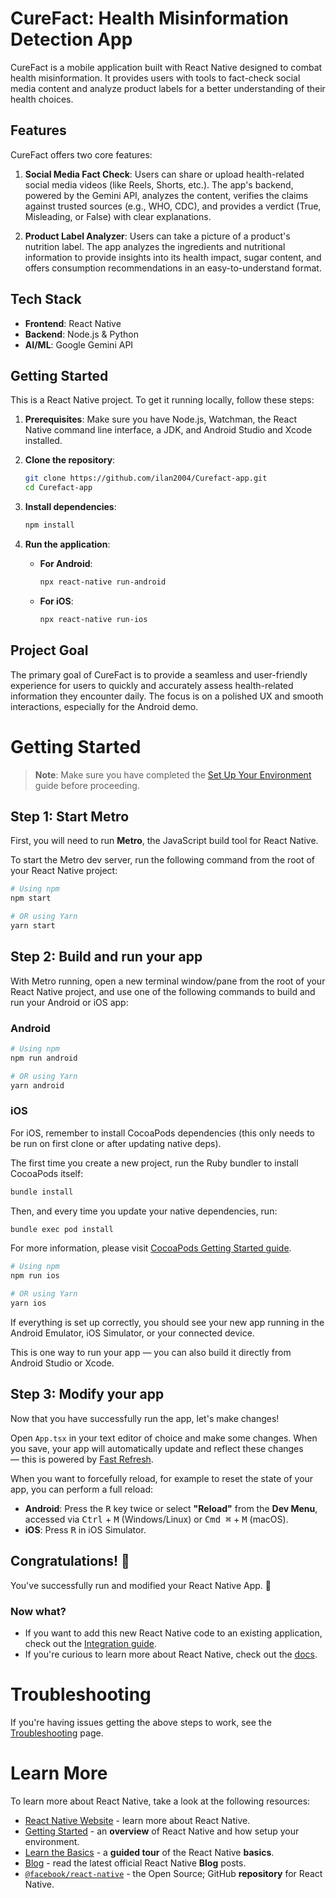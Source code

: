# CureFact: Health Misinformation Detection App

CureFact is a mobile application built with React Native designed to combat health misinformation. It provides users with tools to fact-check social media content and analyze product labels for a better understanding of their health choices.

## Features

CureFact offers two core features:

1.  **Social Media Fact Check**: Users can share or upload health-related social media videos (like Reels, Shorts, etc.). The app's backend, powered by the Gemini API, analyzes the content, verifies the claims against trusted sources (e.g., WHO, CDC), and provides a verdict (True, Misleading, or False) with clear explanations.

2.  **Product Label Analyzer**: Users can take a picture of a product's nutrition label. The app analyzes the ingredients and nutritional information to provide insights into its health impact, sugar content, and offers consumption recommendations in an easy-to-understand format.

## Tech Stack

-   **Frontend**: React Native
-   **Backend**: Node.js & Python
-   **AI/ML**: Google Gemini API

## Getting Started

This is a React Native project. To get it running locally, follow these steps:

1.  **Prerequisites**: Make sure you have Node.js, Watchman, the React Native command line interface, a JDK, and Android Studio and Xcode installed.

2.  **Clone the repository**:
    ```sh
    git clone https://github.com/ilan2004/Curefact-app.git
    cd Curefact-app
    ```

3.  **Install dependencies**:
    ```sh
    npm install
    ```

4.  **Run the application**:

    -   **For Android**:
        ```sh
        npx react-native run-android
        ```
    -   **For iOS**:
        ```sh
        npx react-native run-ios
        ```

## Project Goal

The primary goal of CureFact is to provide a seamless and user-friendly experience for users to quickly and accurately assess health-related information they encounter daily. The focus is on a polished UX and smooth interactions, especially for the Android demo.

# Getting Started

> **Note**: Make sure you have completed the [Set Up Your Environment](https://reactnative.dev/docs/set-up-your-environment) guide before proceeding.

## Step 1: Start Metro

First, you will need to run **Metro**, the JavaScript build tool for React Native.

To start the Metro dev server, run the following command from the root of your React Native project:

```sh
# Using npm
npm start

# OR using Yarn
yarn start
```

## Step 2: Build and run your app

With Metro running, open a new terminal window/pane from the root of your React Native project, and use one of the following commands to build and run your Android or iOS app:

### Android

```sh
# Using npm
npm run android

# OR using Yarn
yarn android
```

### iOS

For iOS, remember to install CocoaPods dependencies (this only needs to be run on first clone or after updating native deps).

The first time you create a new project, run the Ruby bundler to install CocoaPods itself:

```sh
bundle install
```

Then, and every time you update your native dependencies, run:

```sh
bundle exec pod install
```

For more information, please visit [CocoaPods Getting Started guide](https://guides.cocoapods.org/using/getting-started.html).

```sh
# Using npm
npm run ios

# OR using Yarn
yarn ios
```

If everything is set up correctly, you should see your new app running in the Android Emulator, iOS Simulator, or your connected device.

This is one way to run your app — you can also build it directly from Android Studio or Xcode.

## Step 3: Modify your app

Now that you have successfully run the app, let's make changes!

Open `App.tsx` in your text editor of choice and make some changes. When you save, your app will automatically update and reflect these changes — this is powered by [Fast Refresh](https://reactnative.dev/docs/fast-refresh).

When you want to forcefully reload, for example to reset the state of your app, you can perform a full reload:

- **Android**: Press the <kbd>R</kbd> key twice or select **"Reload"** from the **Dev Menu**, accessed via <kbd>Ctrl</kbd> + <kbd>M</kbd> (Windows/Linux) or <kbd>Cmd ⌘</kbd> + <kbd>M</kbd> (macOS).
- **iOS**: Press <kbd>R</kbd> in iOS Simulator.

## Congratulations! :tada:

You've successfully run and modified your React Native App. :partying_face:

### Now what?

- If you want to add this new React Native code to an existing application, check out the [Integration guide](https://reactnative.dev/docs/integration-with-existing-apps).
- If you're curious to learn more about React Native, check out the [docs](https://reactnative.dev/docs/getting-started).

# Troubleshooting

If you're having issues getting the above steps to work, see the [Troubleshooting](https://reactnative.dev/docs/troubleshooting) page.

# Learn More

To learn more about React Native, take a look at the following resources:

- [React Native Website](https://reactnative.dev) - learn more about React Native.
- [Getting Started](https://reactnative.dev/docs/environment-setup) - an **overview** of React Native and how setup your environment.
- [Learn the Basics](https://reactnative.dev/docs/getting-started) - a **guided tour** of the React Native **basics**.
- [Blog](https://reactnative.dev/blog) - read the latest official React Native **Blog** posts.
- [`@facebook/react-native`](https://github.com/facebook/react-native) - the Open Source; GitHub **repository** for React Native.

